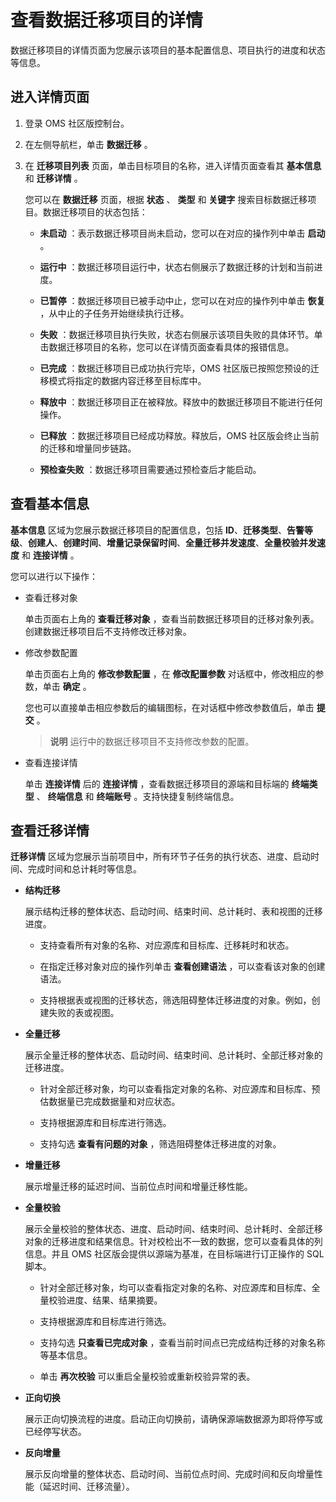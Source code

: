 查看数据迁移项目的详情 
================================

数据迁移项目的详情页面为您展示该项目的基本配置信息、项目执行的进度和状态等信息。

进入详情页面 
---------------------------

1. 登录 OMS 社区版控制台。

   

2. 在左侧导航栏，单击 **数据迁移** 。

   

3. 在 **迁移项目列表** 页面，单击目标项目的名称，进入详情页面查看其 **基本信息** 和 **迁移详情** 。

   您可以在 **数据迁移** 页面，根据 **状态** 、 **类型** 和 **关键字** 搜索目标数据迁移项目。数据迁移项目的状态包括：

   * **未启动** ：表示数据迁移项目尚未启动，您可以在对应的操作列中单击 **启动** 。

     
   
   * **运行中** ：数据迁移项目运行中，状态右侧展示了数据迁移的计划和当前进度。

     
   
   * **已暂停** ：数据迁移项目已被手动中止，您可以在对应的操作列中单击 **恢复** ，从中止的子任务开始继续执行迁移。

     
   
   * **失败** ：数据迁移项目执行失败，状态右侧展示该项目失败的具体环节。单击数据迁移项目的名称，您可以在详情页面查看具体的报错信息。

     
   
   * **已完成** ：数据迁移项目已成功执行完毕，OMS 社区版已按照您预设的迁移模式将指定的数据内容迁移至目标库中。

     
   
   * **释放中** ：数据迁移项目正在被释放。释放中的数据迁移项目不能进行任何操作。

     
   
   * **已释放** ：数据迁移项目已经成功释放。释放后，OMS 社区版会终止当前的迁移和增量同步链路。

     
   
   * **预检查失败** ：数据迁移项目需要通过预检查后才能启动。

     
   

   




查看基本信息 
---------------------------

**基本信息** 区域为您展示数据迁移项目的配置信息，包括 **ID**、**迁移类型**、**告警等级**、**创建人**、**创建时间**、**增量记录保留时间**、**全量迁移并发速度**、**全量校验并发速度** 和 **连接详情** 。

您可以进行以下操作：

* 查看迁移对象

  单击页面右上角的 **查看迁移对象** ，查看当前数据迁移项目的迁移对象列表。创建数据迁移项目后不支持修改迁移对象。
  

* 修改参数配置

  单击页面右上角的 **修改参数配置** ，在 **修改配置参数** 对话框中，修改相应的参数，单击 **确定** 。

  您也可以直接单击相应参数后的编辑图标，在对话框中修改参数值后，单击 **提交** 。
  >**说明**
  >运行中的数据迁移项目不支持修改参数的配置。
  

* 查看连接详情

  单击 **连接详情** 后的 **连接详情** ，查看数据迁移项目的源端和目标端的 **终端类型** 、 **终端信息** 和 **终端账号** 。支持快捷复制终端信息。
  




查看迁移详情 
---------------------------

**迁移详情** 区域为您展示当前项目中，所有环节子任务的执行状态、进度、启动时间、完成时间和总计耗时等信息。

* **结构迁移** 

  展示结构迁移的整体状态、启动时间、结束时间、总计耗时、表和视图的迁移进度。
  * 支持查看所有对象的名称、对应源库和目标库、迁移耗时和状态。

    
  
  * 在指定迁移对象对应的操作列单击 **查看创建语法** ，可以查看该对象的创建语法。

    
  
  * 支持根据表或视图的迁移状态，筛选阻碍整体迁移进度的对象。例如，创建失败的表或视图。

    
  

  

* **全量迁移** 

  展示全量迁移的整体状态、启动时间、结束时间、总计耗时、全部迁移对象的迁移进度。
  * 针对全部迁移对象，均可以查看指定对象的名称、对应源库和目标库、预估数据量已完成数据量和对应状态。

    
  
  * 支持根据源库和目标库进行筛选。

    
  
  * 支持勾选 **查看有问题的对象** ，筛选阻碍整体迁移进度的对象。

    
  

  

* **增量迁移** 

  展示增量迁移的延迟时间、当前位点时间和增量迁移性能。
  

* **全量校验** 

  展示全量校验的整体状态、进度、启动时间、结束时间、总计耗时、全部迁移对象的迁移进度和结果信息。针对校检出不一致的数据，您可以查看具体的列信息。并且 OMS 社区版会提供以源端为基准，在目标端进行订正操作的 SQL 脚本。
  * 针对全部迁移对象，均可以查看指定对象的名称、对应源库和目标库、全量校验进度、结果、结果摘要。

    
  
  * 支持根据源库和目标库进行筛选。

    
  
  * 支持勾选 **只查看已完成对象** ，查看当前时间点已完成结构迁移的对象名称等基本信息。

    
  
  * 单击 **再次校验** 可以重启全量校验或重新校验异常的表。

    
  

  

* **正向切换** 

  展示正向切换流程的进度。启动正向切换前，请确保源端数据源为即将停写或已经停写状态。
  

* **反向增量** 

  展示反向增量的整体状态、启动时间、当前位点时间、完成时间和反向增量性能（延迟时间、迁移流量）。
  




